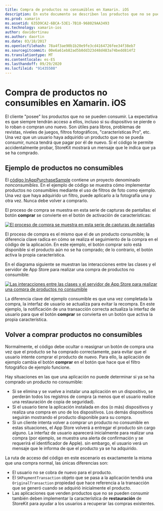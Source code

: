 ```yaml
---
title: Compra de productos no consumibles en Xamarin. iOS
description: En este documento se describen los productos que no se pueden consumir en Xamarin. iOS, que son características adquiridas por un usuario que permanecen disponibles indefinidamente, independientemente del dispositivo.
ms.prod: xamarin
ms.assetid: 635D9CA2-6BCA-53E1-7B10-968029AA3493
ms.technology: xamarin-ios
author: davidortinau
ms.author: daortin
ms.date: 03/18/2017
ms.openlocfilehash: 78a4f3ae90b1b20e9fe3cd4164726fee34f38eb7
ms.sourcegitcommit: 00e6a61eb82ad5b0dd323d48d483a74bedd814f2
ms.translationtype: MT
ms.contentlocale: es-ES
ms.lasthandoff: 09/29/2020
ms.locfileid: "91435508"
---
```

# <a name="purchasing-non-consumable-products-in-xamarinios"></a>Compra de productos no consumibles en Xamarin. iOS

El cliente "posee" los productos que no se pueden consumir. La expectativa es que siempre tendrán acceso a ellos, incluso si su dispositivo se pierde o lo roban o compran uno nuevo. Son útiles para libros, problemas de revistas, niveles de juegos, filtros fotográficos, "características Pro", etc. Una vez que un usuario haya adquirido un producto que no se pueda consumir, nunca tendrá que pagar por él de nuevo. Si el código le permite accidentalmente probar, StoreKit mostrará un mensaje que le indica que ya se ha comprado.

## <a name="non-consumable-products-sample"></a>Ejemplo de productos no consumibles

El [código InAppPurchaseSample](/samples/xamarin/ios-samples/storekit) contiene un proyecto denominado *nonconsumibles*. En el ejemplo de código se muestra cómo implementar productos no consumibles mediante el uso de filtros de foto como ejemplo. Una vez que haya adquirido un filtro, puede aplicarlo a la fotografía una y otra vez. Nunca debe volver a comprarlo.   

El proceso de compra se muestra en esta serie de capturas de pantallas: el botón **comprar** se convierte en el botón de activación de características:   

 [![El proceso de compra se muestra en esta serie de capturas de pantallas](purchasing-non-consumable-products-images/image34.png)](purchasing-non-consumable-products-images/image34.png#lightbox)   

El proceso de compra es el mismo que el de un producto consumible; la diferencia clave radica en cómo se realiza el seguimiento de la compra en el código de la aplicación. En este ejemplo, el botón comprar solo está disponible si el producto aún no se ha comprado; de lo contrario, el botón activa la propia característica.   

En el diagrama siguiente se muestran las interacciones entre las clases y el servidor de App Store para realizar una compra de productos no consumible:   

 [![Las interacciones entre las clases y el servidor de App Store para realizar una compra de productos no consumible](purchasing-non-consumable-products-images/image35.png)](purchasing-non-consumable-products-images/image35.png#lightbox)   

La diferencia clave del ejemplo consumible es que una vez completada la compra, la interfaz de usuario se actualiza para evitar la recompra. En este ejemplo, la notificación de una transacción correcta actualiza la interfaz de usuario para que el botón **comprar** se convierta en un botón que activa la propia característica.

## <a name="re-purchasing-non-consumable-products"></a>Volver a comprar productos no consumibles

Normalmente, el código debe ocultar o reasignar un botón de compra una vez que el producto se ha comprado correctamente, para evitar que el usuario intente comprar el producto de nuevo. Para ello, la aplicación de ejemplo cambia el botón **comprar** en el botón que hace que el filtro fotográfico de ejemplo funcione.   

Hay situaciones en las que una aplicación no puede determinar si ya se ha comprado un producto no consumible:

- Si se elimina y se vuelve a instalar una aplicación en un dispositivo, se perderán todos los registros de compra (a menos que el usuario realice una restauración de copia de seguridad). 
- Si el usuario tiene la aplicación instalada en dos (o más) dispositivos y realiza una compra en uno de los dispositivos. Los demás dispositivos seguirán mostrando el producto disponible para su compra. 
- Si un cliente intenta volver a comprar un producto no consumible en estas situaciones, el App Store volverá a entregar el producto sin cargo alguno. La interfaz de usuario aparecerá inicialmente para realizar una compra (por ejemplo, se muestra una alerta de confirmación y se requerirá el identificador de Apple). sin embargo, el usuario verá un mensaje que le informa de que el producto ya se ha adquirido.  

La ruta de acceso del código en este escenario es exactamente la misma que una compra normal, las únicas diferencias son:

- El usuario no se cobra de nuevo para el producto.
- El  `SKPaymentTransaction` objeto que se pasa a la aplicación tendrá una  `OriginalTransaction` propiedad que hace referencia a la transacción que se generó cuando se adquirió inicialmente el producto. 
- Las aplicaciones que venden productos que no se pueden consumir también deben implementar la característica de  **restauración** de StoreKit para ayudar a los usuarios a recuperar las compras existentes.